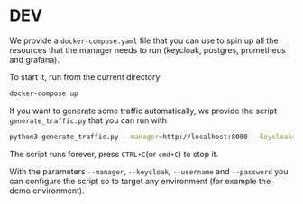# DEV 

We provide a `docker-compose.yaml` file that you can use to spin up all the resources that the manager needs to run (keycloak, postgres, prometheus and grafana). 

To start it, run from the current directory

```bash
docker-compose up
```

If you want to generate some traffic automatically, we provide the script `generate_traffic.py` that you can run with 

```bash
python3 generate_traffic.py --manager=http://localhost:8080 --keycloak=http://localhost:8180 --username=kermit --password=thefrog --bad_request_rate=0.2 --match_filter_rate=0.2
```

The script runs forever, press `CTRL+C`(or `cmd+C`) to stop it.

With the parameters `--manager`, `--keycloak`, `--username` and `--password` you can configure the script so to target any environment (for example the demo environment).